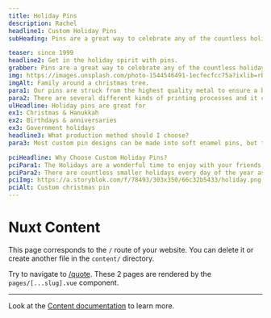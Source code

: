 ```yaml
---
title: Holiday Pins
description: Rachel
headline1: Custom Holiday Pins
subHeading: Pins are a great way to celebrate any of the countless holidays throughout the year. Whether you’re looking for an inexpensive gift or an effective motivator, pins can meet all of your needs.

teaser: since 1999
headline2: Get in the holiday spirit with pins.
grabber: Pins are a great way to celebrate any of the countless holidays throughout the year.
img: https://images.unsplash.com/photo-1544546491-1ecfecfcc75a?ixlib=rb-1.2.1&ixid=eyJhcHBfaWQiOjEyMDd9&auto=format&fit=crop&crop=focalpoint&fp-x=.565&fp-y=.55&w=1184&h=1376&q=80
imgAlt: Family around a christmas tree.
para1: Our pins are struck from the highest quality metal to ensure a beautiful, classy, and durable product.
para2: There are several different kinds of printing processes and it can be overwhelming to do the research and know what best fits your design. That’s why we work with you every step of the way to ensure you’ll love the final product.
ulHeadline: Holiday pins are great for
ex1: Christmas & Hanukkah
ex2: Birthdays & anniversaries
ex3: Government holidays
headline3: What production method should I choose?
para3: Most custom pin designs can be made into soft enamel pins, but this process often works best with designs that have minimal lines and clearly defined areas of color. These details are important because the colored areas sit slightly recessed, below the metal separations. If you’re not sure which type of pin to choose, don’t worry! Just ask, and we can provide suggestions from our experienced team.

pciHeadline: Why Choose Custom Holiday Pins?
pciPara1: The Holidays are a wonderful time to enjoy with your friends, family, and others in your life. They can be a time to come together and share with others, and a comforting time in many people’s lives. No matter what you celebrate or who you celebrate it with, it is a time for sharing, unity, and love. Pins can make a great and inexpensive present for all your loved ones. They are easily customizable and can be a meaningful and timeless keepsake for everyone in your life.
pciPara2: There are countless smaller holidays every day of the year as well. Days like national pencil day, or month long celebrations like literacy month, while not well-known, can be a good excuse to motivate people. For example, literacy month can be used by teachers to encourage their students to read more often. Pins can be used as awards as well as gifts, and further inspire these students.  
pciImg: https://a.storyblok.com/f/78493/303x350/66c32b5433/holiday.png
pciAlt: Custom christmas pin
---
```


# Nuxt Content

This page corresponds to the `/` route of your website. You can delete it or create another file in the `content/` directory.

Try to navigate to [/quote](/quote). These 2 pages are rendered by the `pages/[...slug].vue` component.

---

Look at the [Content documentation](https://content.nuxtjs.org/) to learn more.
